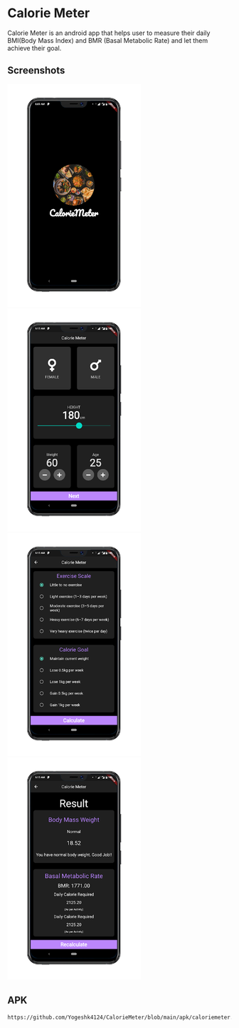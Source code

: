 # Calorie Meter
Calorie Meter is an android app that helps user to measure their daily BMI(Body Mass Index) and BMR (Basal Metabolic Rate) and let them achieve their goal.
  
## Screenshots
<img src="Screenshots/splash.png" width="300"><img src="Screenshots/Main.png" width="300">
<img src="Screenshots/second.png" width="300"><img src="Screenshots/third.png" width="300">

## APK
```
https://github.com/Yogeshk4124/CalorieMeter/blob/main/apk/caloriemeter.apk
```
